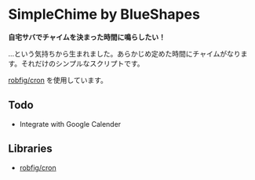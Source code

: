 # SimpleChime by BlueShapes

**自宅サバでチャイムを決まった時間に鳴らしたい！**

…という気持ちから生まれました。あらかじめ定めた時間にチャイムがなります。それだけのシンプルなスクリプトです。

[robfig/cron](https://pkg.go.dev/github.com/robfig/cron/v3) を使用しています。

## Todo
- Integrate with Google Calender

## Libraries
- [robfig/cron](https://pkg.go.dev/github.com/robfig/cron/v3)
